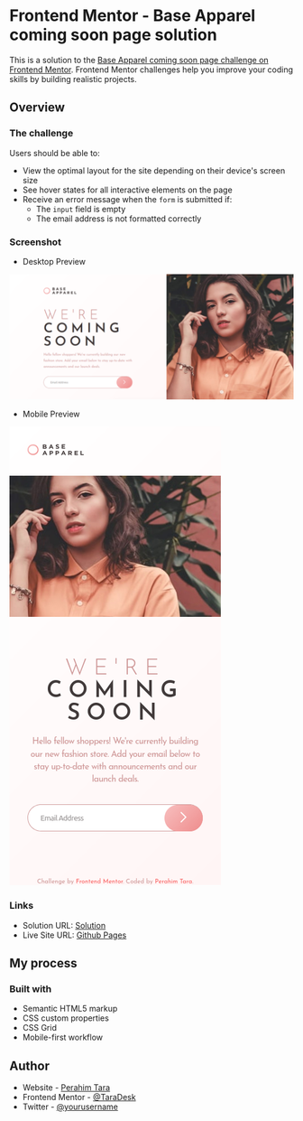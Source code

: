 # Frontend Mentor - Base Apparel coming soon page solution

This is a solution to the [Base Apparel coming soon page challenge on Frontend Mentor](https://www.frontendmentor.io/challenges/base-apparel-coming-soon-page-5d46b47f8db8a7063f9331a0). Frontend Mentor challenges help you improve your coding skills by building realistic projects. 

## Overview

### The challenge

Users should be able to:

- View the optimal layout for the site depending on their device's screen size
- See hover states for all interactive elements on the page
- Receive an error message when the `form` is submitted if:
  - The `input` field is empty
  - The email address is not formatted correctly

### Screenshot

- Desktop Preview

![Design preview for the Base Apparel coming soon page coding challenge](./images/screenshot/Screenshot_2025-01-26_08-26-53.png)

- Mobile Preview

![Design preview for the Base Apparel coming soon page coding challenge](./images/screenshot/Screenshot_2025-01-26_07.46.26.png)

### Links

- Solution URL: [Solution](https://github.com/TaraDesk/code-in-practice/tree/main/base-apparel-coming-soon-master)
- Live Site URL: [Github Pages](https://taradesk.github.io/code-in-practice/base-apparel-coming-soon-master/index.html)

## My process

### Built with

- Semantic HTML5 markup
- CSS custom properties
- CSS Grid
- Mobile-first workflow

## Author

- Website - [Perahim Tara](https://www.your-site.com)
- Frontend Mentor - [@TaraDesk](https://www.frontendmentor.io/profile/TaraDesk)
- Twitter - [@yourusername](https://www.twitter.com/yourusername)
